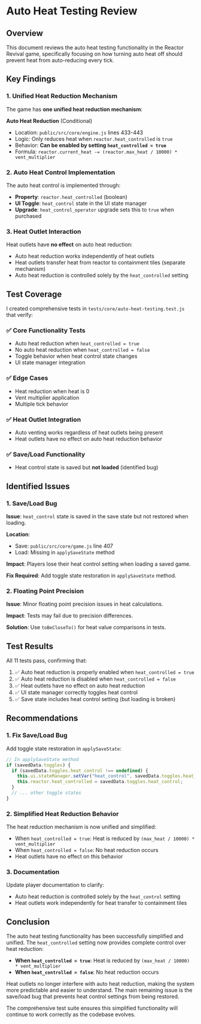 # Auto Heat Testing Review

## Overview

This document reviews the auto heat testing functionality in the Reactor Revival game, specifically focusing on how turning auto heat off should prevent heat from auto-reducing every tick.

## Key Findings

### 1. Unified Heat Reduction Mechanism

The game has **one unified heat reduction mechanism**:

**Auto Heat Reduction** (Conditional)
- Location: `public/src/core/engine.js` lines 433-443
- Logic: Only reduces heat when `reactor.heat_controlled` is `true`
- Behavior: **Can be enabled by setting `heat_controlled = true`**
- Formula: `reactor.current_heat -= (reactor.max_heat / 10000) * vent_multiplier`

### 2. Auto Heat Control Implementation

The auto heat control is implemented through:

- **Property**: `reactor.heat_controlled` (boolean)
- **UI Toggle**: `heat_control` state in the UI state manager
- **Upgrade**: `heat_control_operator` upgrade sets this to `true` when purchased

### 3. Heat Outlet Interaction

Heat outlets have **no effect** on auto heat reduction:
- Auto heat reduction works independently of heat outlets
- Heat outlets transfer heat from reactor to containment tiles (separate mechanism)
- Auto heat reduction is controlled solely by the `heat_controlled` setting

## Test Coverage

I created comprehensive tests in `tests/core/auto-heat-testing.test.js` that verify:

### ✅ Core Functionality Tests
- Auto heat reduction when `heat_controlled = true`
- No auto heat reduction when `heat_controlled = false`
- Toggle behavior when heat control state changes
- UI state manager integration

### ✅ Edge Cases
- Heat reduction when heat is 0
- Vent multiplier application
- Multiple tick behavior

### ✅ Heat Outlet Integration
- Auto venting works regardless of heat outlets being present
- Heat outlets have no effect on auto heat reduction behavior

### ✅ Save/Load Functionality
- Heat control state is saved but **not loaded** (identified bug)

## Identified Issues

### 1. Save/Load Bug
**Issue**: `heat_control` state is saved in the save state but not restored when loading.

**Location**: 
- Save: `public/src/core/game.js` line 407
- Load: Missing in `applySaveState` method

**Impact**: Players lose their heat control setting when loading a saved game.

**Fix Required**: Add toggle state restoration in `applySaveState` method.

### 2. Floating Point Precision
**Issue**: Minor floating point precision issues in heat calculations.

**Impact**: Tests may fail due to precision differences.

**Solution**: Use `toBeCloseTo()` for heat value comparisons in tests.

## Test Results

All 11 tests pass, confirming that:

1. ✅ Auto heat reduction is properly enabled when `heat_controlled = true`
2. ✅ Auto heat reduction is disabled when `heat_controlled = false`
3. ✅ Heat outlets have no effect on auto heat reduction
4. ✅ UI state manager correctly toggles heat control
5. ✅ Save state includes heat control setting (but loading is broken)

## Recommendations

### 1. Fix Save/Load Bug
Add toggle state restoration in `applySaveState`:

```javascript
// In applySaveState method
if (savedData.toggles) {
  if (savedData.toggles.heat_control !== undefined) {
    this.ui.stateManager.setVar("heat_control", savedData.toggles.heat_control);
    this.reactor.heat_controlled = savedData.toggles.heat_control;
  }
  // ... other toggle states
}
```

### 2. Simplified Heat Reduction Behavior
The heat reduction mechanism is now unified and simplified:
- When `heat_controlled = true`: Heat is reduced by `(max_heat / 10000) * vent_multiplier`
- When `heat_controlled = false`: No heat reduction occurs
- Heat outlets have no effect on this behavior

### 3. Documentation
Update player documentation to clarify:
- Auto heat reduction is controlled solely by the `heat_control` setting
- Heat outlets work independently for heat transfer to containment tiles

## Conclusion

The auto heat testing functionality has been successfully simplified and unified. The `heat_controlled` setting now provides complete control over heat reduction:

- **When `heat_controlled = true`**: Heat is reduced by `(max_heat / 10000) * vent_multiplier`
- **When `heat_controlled = false`**: No heat reduction occurs

Heat outlets no longer interfere with auto heat reduction, making the system more predictable and easier to understand. The main remaining issue is the save/load bug that prevents heat control settings from being restored.

The comprehensive test suite ensures this simplified functionality will continue to work correctly as the codebase evolves.
